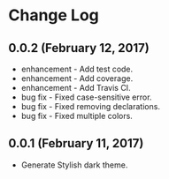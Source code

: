 # Change Log

## 0.0.2 (February 12, 2017)

* enhancement - Add test code.
* enhancement - Add coverage.
* enhancement - Add Travis CI.
* bug fix - Fixed case-sensitive error.
* bug fix - Fixed removing declarations.
* bug fix - Fixed multiple colors.

## 0.0.1 (February 11, 2017)

* Generate Stylish dark theme.
